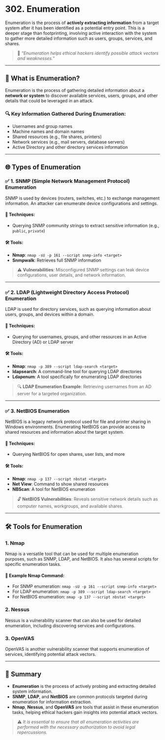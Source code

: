 # 302. Enumeration

Enumeration is the process of **actively extracting information** from a target system after it has been identified as a potential entry point. This is a deeper stage than footprinting, involving active interaction with the system to gather more detailed information such as users, groups, services, and shares.

> 🧠 *“Enumeration helps ethical hackers identify possible attack vectors and weaknesses.”*

---

## 📌 What is Enumeration?

Enumeration is the process of gathering detailed information about a **network or system** to discover available services, users, groups, and other details that could be leveraged in an attack.

### 🔍 Key Information Gathered During Enumeration:
- Usernames and group names
- Machine names and domain names
- Shared resources (e.g., file shares, printers)
- Network services (e.g., mail servers, database servers)
- Active Directory and other directory services information

---

## 🌐 Types of Enumeration

### ✅ 1. SNMP (Simple Network Management Protocol) Enumeration

SNMP is used by devices (routers, switches, etc.) to exchange management information. An attacker can enumerate device configurations and settings.

#### 🧰 Techniques:
- Querying SNMP community strings to extract sensitive information (e.g., `public`, `private`)

#### 🛠 Tools:
- **Nmap**: `nmap -sU -p 161 --script snmp-info <target>`
- **Snmpwalk**: Retrieves full SNMP information

> ⚠️ **Vulnerabilities**: Misconfigured SNMP settings can leak device configurations, user details, and network information.

---

### ✅ 2. LDAP (Lightweight Directory Access Protocol) Enumeration

LDAP is used for directory services, such as querying information about users, groups, and devices within a domain.

#### 🧰 Techniques:
- Querying for usernames, groups, and other resources in an Active Directory (AD) or LDAP server

#### 🛠 Tools:
- **Nmap**: `nmap -p 389 --script ldap-search <target>`
- **ldapsearch**: A command-line tool for querying LDAP directories
- **Ldapenum**: A tool specifically for enumerating LDAP directories

> 🔍 **LDAP Enumeration Example**: Retrieving usernames from an AD server for a targeted organization.

---

### ✅ 3. NetBIOS Enumeration

NetBIOS is a legacy network protocol used for file and printer sharing in Windows environments. Enumerating NetBIOS can provide access to shared resources and information about the target system.

#### 🧰 Techniques:
- Querying NetBIOS for open shares, user lists, and more

#### 🛠 Tools:
- **Nmap**: `nmap -p 137 --script nbstat <target>`
- **Net View**: Command to show shared resources
- **NBScan**: A tool for NetBIOS enumeration

> 🔓 **NetBIOS Vulnerabilities**: Reveals sensitive network details such as computer names, workgroups, and available shares.

---

## 🛠 Tools for Enumeration

### 1. **Nmap**
Nmap is a versatile tool that can be used for multiple enumeration purposes, such as SNMP, LDAP, and NetBIOS. It also has several scripts for specific enumeration tasks.

#### 🧰 Example Nmap Command:
- For SNMP enumeration: `nmap -sU -p 161 --script snmp-info <target>`
- For LDAP enumeration: `nmap -p 389 --script ldap-search <target>`
- For NetBIOS enumeration: `nmap -p 137 --script nbstat <target>`

### 2. **Nessus**
Nessus is a vulnerability scanner that can also be used for detailed enumeration, including discovering services and configurations.

### 3. **OpenVAS**
OpenVAS is another vulnerability scanner that supports enumeration of services, identifying potential attack vectors.

---

## 📘 Summary

- **Enumeration** is the process of actively probing and extracting detailed system information.
- **SNMP**, **LDAP**, and **NetBIOS** are common protocols targeted during enumeration for information extraction.
- **Nmap**, **Nessus**, and **OpenVAS** are tools that assist in these enumeration tasks, helping ethical hackers gain insights into potential attack vectors.

> ⚠️ *It is essential to ensure that all enumeration activities are performed with the necessary authorization to avoid legal repercussions.*
